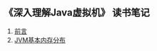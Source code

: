 ## 《深入理解Java虚拟机》 读书笔记

1. [前言](./test.md)
2. [JVM基本内存分布](https://raw.githubusercontent.com/chufengma/JVMDocs/master/docs/JVM%E5%9F%BA%E6%9C%AC%E5%86%85%E5%AD%98%E5%88%86%E5%B8%83.html)

